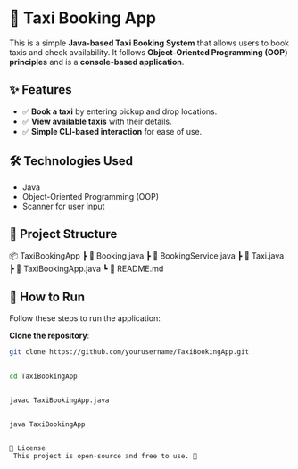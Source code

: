 # 🚖 Taxi Booking App

This is a simple **Java-based Taxi Booking System** that allows users to book taxis and check availability. It follows **Object-Oriented Programming (OOP) principles** and is a **console-based application**.

## ✨ Features
- ✅ **Book a taxi** by entering pickup and drop locations.
- ✅ **View available taxis** with their details.
- ✅ **Simple CLI-based interaction** for ease of use.

## 🛠 Technologies Used
- Java
- Object-Oriented Programming (OOP)
- Scanner for user input

## 📂 Project Structure
📦 TaxiBookingApp
┣ 📜 Booking.java
┣ 📜 BookingService.java
┣ 📜 Taxi.java
┣ 📜 TaxiBookingApp.java
┗ 📜 README.md

 
## 🚀 How to Run
Follow these steps to run the application:

  **Clone the repository**:
   ```sh
   git clone https://github.com/yourusername/TaxiBookingApp.git
 
    
cd TaxiBookingApp
 
 
javac TaxiBookingApp.java
 
 
java TaxiBookingApp


📜 License
	This project is open-source and free to use. 🚀
